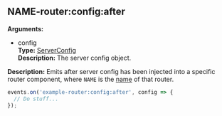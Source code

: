 ## NAME-router:config:after

**Arguments:**
  - config  
    **Type:** [ServerConfig](../../serverconfig)  
    **Description:** The server config object.

**Description:** Emits after server config has been injected into a specific router component, where `NAME` is the [name](../../router-decorator/routerdecoratorargs/#name) of that router.

```ts
events.on('example-router:config:after', config => {
  // Do stuff...
});
```
